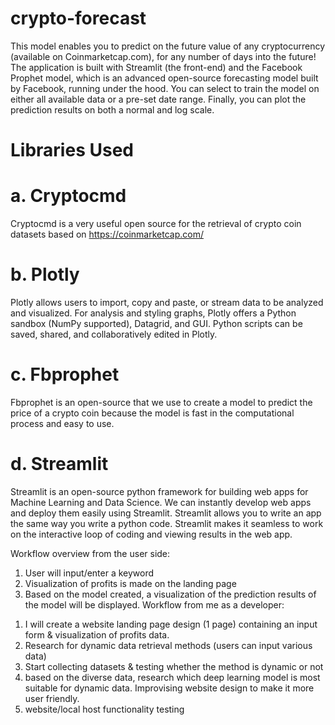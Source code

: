# crypto-forecast

This model enables you to predict on the future value of any cryptocurrency (available on Coinmarketcap.com), for any number of days into the future! The application is built with Streamlit (the front-end) and the Facebook Prophet model, which is an advanced open-source forecasting model built by Facebook, running under the hood. You can select to train the model on either all available data or a pre-set date range. Finally, you can plot the prediction results on both a normal and log scale.

# Libraries Used
# a. Cryptocmd
Cryptocmd is a very useful open source for the retrieval of crypto coin
datasets based on https://coinmarketcap.com/

# b. Plotly
Plotly allows users to import, copy and paste, or stream data to be analyzed and visualized. For analysis and styling graphs, Plotly offers a Python sandbox (NumPy supported), Datagrid, and GUI. Python scripts can be saved, shared, and collaboratively edited in Plotly.

# c. Fbprophet
Fbprophet is an open-source that we use to create a model to predict
the price of a crypto coin because the model is fast in the computational
process and easy to use.

# d. Streamlit
Streamlit is an open-source python framework for building web apps for Machine Learning and Data Science. We can instantly develop web apps and deploy them easily using Streamlit. Streamlit allows you to write an app the same way you write a python code. Streamlit makes it seamless to work on the interactive loop of coding and viewing results in the web app.

Workflow overview from the user side:
1. User will input/enter a keyword
2. Visualization of profits is made on the landing page
3. Based on the model created, a visualization of the prediction results of the model will be
displayed.
Workflow from me as a developer:
1) I will create a website landing page design (1 page) containing an input form &
visualization of profits data.
2) Research for dynamic data retrieval methods (users can input various data)
3) Start collecting datasets & testing whether the method is dynamic or not
4) based on the diverse data, research which deep learning model is most suitable for
dynamic data. Improvising website design to make it more user friendly.
5) website/local host functionality testing 

